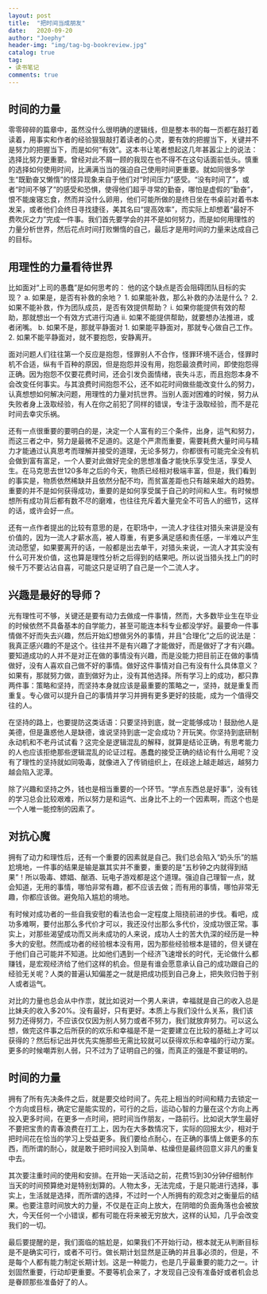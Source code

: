 ```yaml
---
layout: post
title:  "把时间当成朋友"
date:   2020-09-20
author: "Joephy"
header-img: "img/tag-bg-bookreview.jpg"
catalog: true
tag:
- 读书笔记 
comments: true
---
```

时间的力量
-----------

零零碎碎的篇章中，虽然没什么很明确的逻辑线，但是整本书的每一页都在敲打着读着，用事实和作者的经验狠狠敲打着读者的心灵，要有效的把握当下，关键并不是努力的把握当下，而是如何“有效”。这本书让笔者想起这几年甚嚣尘上的说法：选择比努力更重要。曾经对此不屑一顾的我现在也不得不在这句话面前低头。慎重的选择如何使用时间，比满满当当的强迫自己使用时间更重要。就如同很多学生“既勤奋又懒惰”的怪异现象来自于他们对“时间压力”感受。“没有时间了”，或者“时间不够了”的感受和恐惧，使得他们超乎寻常的勤奋，哪怕是虚假的“勤奋”，恨不能废寝忘食，然而并没什么卵用，他们可能所做的是终日坐在书桌前对着书本发呆，或者他们会终日寻找捷径，美其名曰“提高效率”，而实际上却想着“最好不费吹灰之力”完成一件事。我们首先要学会的并不是如何努力，而是如何用理性的力量分析世界，然后花点时间打败懒惰的自己，最后才是用时间的力量来达成自己的目标。


## 用理性的力量看待世界

比如面对“上司的愚蠢”是如何思考的：
他的这个缺点是否会阻碍团队目标的实现？
	a. 如果是，是否有补救的余地？
		1. 如果能补救，那么补救的办法是什么？
		2. 如果不能补救，作为团队成员，是否有效提供帮助？
			i. 如果你能提供有效的帮助，那就想出一个有效方式进行沟通
			ii. 如果不能提供帮助，就要想办法推进，或者闭嘴。
	b. 如果不是，那就平静面对
		1. 如果能平静面对，那就专心做自己工作。
		2. 如果不能平静面对，就不要抱怨，安静离开。


面对问题人们往往第一个反应是抱怨，怪罪别人不合作，怪罪环境不适合，怪罪时机不合适，纵有千百种的原因，但是抱怨并没有用，抱怨最浪费时间，即使抱怨得正确。因为抱怨不仅要花费时间，还会引发负面情绪，丧失斗志，而且抱怨本身不会改变任何事实。与其浪费时间抱怨不公，还不如花时间做些能改变什么的努力，认真想想如何解决问题，用理性的力量对抗世界。当别人面对困难的时候，努力从失败者身上汲取经验，有人在你之前犯了同样的错误，专注于汲取经验，而不是花时间去幸灾乐祸。


还有一点很重要的要明白的是，决定一个人富有的三个条件，出身，运气和努力，而这三者之中，努力是最微不足道的。这是个严肃而重要，需要耗费大量时间与精力才能通过认真思考而理解并接受的道理，无论多努力，你都很有可能完全没有机会做到富有富足，一个人要对此做好完全的思想准备才能快乐享受生活，享受人生。在马克思去世120多年之后的今天，物质已经相对极端丰富，但是，我们看到的事实是，物质依然稀缺并且依然分配不均，而贫富差距也只有越来越大的趋势。重要的并不是如何获得成功，重要的是如何享受属于自己的时间和人生。有时候想想所有成功背后都有数不尽的磨难，也往往充斥着大量完全不可告人的细节，这样的话，或许会好一点。


还有一点作者提出的比较有意思的是，在职场中，一流人才往往对猎头来讲是没有价值的，因为一流人才薪水高，被人尊重，有更多满足感和责任感，一半难以产生流动愿望，如果要离开的话，一般都是出去单干，对猎头来说，一流人才其实没有什么可开发价值，这也算是理性分析之后得到的结果吧。所以说当猎头找上门的时候千万不要沾沾自喜，可能这只是证明了自己是一个二流人才。


## 兴趣是最好的导师？

光有理性可不够，关键还是要有动力去做成一件事情，然而，大多数毕业生在毕业的时候依然不具备基本的自学能力，甚至可能连本科专业都没学好。最要命一件事情做不好而失去兴趣，然后开始幻想做另外的事情，并且“合理化”之后的说法是：我真正感兴趣的不是这个。往往并不是有兴趣了才能做好，而是做好了才有兴趣。要知道成功的人并不是对正在做的事情没有兴趣，而是没能力把目前正在做的事情做好，没有人喜欢自己做不好的事情。做好这件事情对自己有没有什么具体意义？如果有，那就努力做，直到做好为止，没有其他选择。所有学习上的成功，都只靠两件事：策略和坚持，而坚持本身就应该是最重要的策略之一，坚持，就是重复而重复。专心做可以提升自己的事情并学习并拥有更多更好的技能，成为一个值得交往的人。


在坚持的路上，也要提防这类话语：只要坚持到底，就一定能够成功！鼓励他人是美德，但是蛊惑他人是缺德，谁说坚持到底一定会成功？开玩笑。你坚持到底研制永动机和不老丹试试看？这完全是逻辑混乱的解释，就算是结论正确，有思考能力的人也应该拒绝那些逻辑混乱的论证过程。愚蠢的接受正确的结论有什么用呢？没有了理性的坚持就如同吸毒，就像进入了传销组织上，在歧途上越走越远，越努力越会陷入泥潭。


除了兴趣和坚持之外，钱也是相当重要的一个环节。“学点东西总是好事”，没有钱的学习总会比较艰难，所以努力是和运气、出身比不上的一个因素啊，而这个也是一个人唯一能控制的因素了。


## 对抗心魔


拥有了动力和理性后，还有一个重要的因素就是自己。我们总会陷入“奶头乐”的尴尬境地，一件事的结果是输是赢其实并不重要，重要的是“五秒钟之内就得到结果”！所以吸毒、嫖娼、酗酒、玩电子游戏都是这个道理。强迫自己理智一点，就会知道，无用的事情，哪怕非常有趣，都不应该去做；而有用的事情，哪怕非常无趣，你都应该做。避免陷入尴尬的境地。


有时候对成功者的一些自我安慰的看法也会一定程度上阻挠前进的步伐。看吧，成功多难啊，要付出那么多代价才可以，我还没付出那么多代价，没成功很正常。事实上，对那些渴望成功而又尚未成功的人来说，成功人士的苦大仇深的经历是一种多大的安慰。然而成功者的经验根本没有用，因为那些经验根本是错的，但关键在于他们自己可能并不知道。比如他们遇到一个经济飞速增长的时代，无论做什么都赚钱，是宏观经济给了他们这样的机会。但是有谁会愿意承认自己的成功跟自己的经验无关呢？人类的普遍认知偏差之一就是把成功揽到自己身上，把失败归咎于别人或者运气。


对比的力量也总会从中作祟，就比如说对一个男人来讲，幸福就是自己的收入总是比妹夫的收入多20%。没有最好，只有更好。本质上与我们没什么关系，我们该努力还得努力，不应该仅仅因为别人努力或者不努力，我们就放弃努力。可以这么想，做完这件事之后所获的的欢乐和幸福是不是一定要建立在比较的基础上才可以获得的？然后标记出并优先实施那些无需比较就可以获得欢乐和幸福的行动方案。更多的时候嘲弄别人弱，只不过为了证明自己的强，而真正的强是不要证明的。


## 时间的力量

拥有了所有先决条件之后，就是要交给时间了。先花上相当的时间和精力去锁定一个方向或目标，确定它是能实现的，可行的之后，运动心智的力量在这个方向上再投入更多时间，在更多一点时间，把时间当作朋友，一路前行。比如说大学生最好不要把宝贵的青春浪费在打工上，因为在大多数情况下，实际的回报太少，相对于把时间花在恰当的学习上受益更多。我们要给点耐心，在正确的事情上做更多的东西，而所谓的耐心，就是敢于把时间投入到简单、枯燥但是最终回意义非凡的重复中去。


其次要注重时间的使用和安排。在开始一天活动之前，花费15到30分钟仔细制作当天的时间预算绝对是特别划算的。人物太多，无法完成，于是只能进行选择，事实上，生活就是选择，而所谓的选择，不过时一个人所拥有的观念对之衡量后的结果。也要注意时间放大的力量，不仅是在正向上放大，在阴暗的负面角落也会被放大，今天任何一个小错误，都有可能在将来被无穷放大，这样的认知，几乎会改变我们的一切。


最后要提醒的是，我们面临的尴尬是，如果我们不开始行动，根本就无从判断目标是不是确实可行，或者不可行。做长期计划显然是正确的并且事必须的，但是，不是每个人都有能力制定长期计划。这是一种能力，也是几乎最重要的能力之一。计划固然重要，行动却更重要。不要等机会来了，才发现自己没有准备好或者机会总是眷顾那些准备好了的人。
